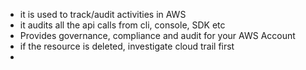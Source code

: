 - it is used to track/audit activities in AWS
- it audits all the api calls from cli, console, SDK etc
- Provides governance, compliance and audit for your AWS Account
- if the resource is deleted, investigate cloud trail first
- 